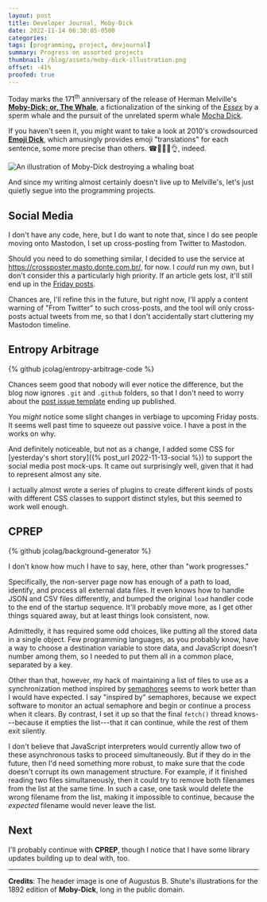 ```yaml
---
layout: post
title: Developer Journal, Moby-Dick
date: 2022-11-14 06:30:05-0500
categories:
tags: [programming, project, devjournal]
summary: Progress on assorted projects
thumbnail: /blog/assets/moby-dick-illustration.png
offset: -41%
proofed: true
---
```


Today marks the 171<sup>th</sup> anniversary of the release of Herman Melville's [**Moby-Dick; or, The Whale**](https://en.wikipedia.org/wiki/Moby-Dick), a fictionalization of the sinking of the [*Essex*](https://en.wikipedia.org/wiki/Essex_%28whaleship%29) by a sperm whale and the pursuit of the unrelated sperm whale [Mocha Dick](https://en.wikipedia.org/wiki/Mocha_Dick).

If you haven't seen it, you might want to take a look at 2010's crowdsourced [**Emoji Dick**](https://emojidick.com/), which amusingly provides emoji "translations" for each sentence, some more precise than others.  ☎👨⛵🐳👌, indeed.

![An illustration of Moby-Dick destroying a whaling boat](/blog/assets/moby-dick-illustration.png "Both jaws, like enormous shears, bit the craft completely in twain.")

And since my writing almost certainly doesn't live up to Melville's, let's just quietly segue into the programming projects.

## Social Media

I don't have any code, here, but I do want to note that, since I do see people moving onto Mastodon, I set up cross-posting from Twitter to Mastodon.

Should you need to do something similar, I decided to use the service at <https://crossposter.masto.donte.com.br/>, for now.  I *could* run my own, but I don't consider this a particularly high priority.  If an article gets lost, it'll still end up in the [Friday posts](/blog/tag/linkdump).

Chances are, I'll refine this in the future, but right now, I'll apply a content warning of "From Twitter" to such cross-posts, and the tool will only cross-posts actual tweets from me, so that I don't accidentally start cluttering my Mastodon timeline.

## Entropy Arbitrage

{% github jcolag/entropy-arbitrage-code %}

Chances seem good that nobody will ever notice the difference, but the blog now ignores `.git` and `.github` folders, so that I don't need to worry about the [post issue template](https://github.com/jcolag/entropy-arbitrage/blob/main/.github/issue_template.md) ending up published.

You *might* notice some slight changes in verbiage to upcoming Friday posts.  It seems well past time to squeeze out passive voice.  I have a post in the works on why.

And definitely noticeable, but not as a change, I added some CSS for [yesterday's short story]({% post_url 2022-11-13-social %}) to support the social media post mock-ups.  It came out surprisingly well, given that it had to represent almost any site.

I actually almost wrote a series of plugins to create different kinds of posts with different CSS classes to support distinct styles, but this seemed to work well enough.

## CPREP

{% github jcolag/background-generator %}

I don't know how much I have to say, here, other than "work progresses."

Specifically, the non-server page now has enough of a path to load, identify, and process all external data files.  It even knows how to handle JSON and CSV files differently, and bumped the original `load` handler code to the end of the startup sequence.  It'll probably move more, as I get other things squared away, but at least things look consistent, now.

Admittedly, it has required some odd choices, like putting all the stored data in a single object.  Few programming languages, as you probably know, have a way to choose a destination variable to store data, and JavaScript doesn't number among them, so I needed to put them all in a common place, separated by a key.

Other than that, however, my hack of maintaining a list of files to use as a synchronization method inspired by [semaphores](https://en.wikipedia.org/wiki/Semaphore_%28programming%29) seems to work better than I would have expected.  I say "inspired by" semaphores, because we expect software to monitor an actual semaphore and begin or continue a process when it clears.  By contrast, I set it up so that the final `fetch()` thread knows---because it empties the list---that it can continue, while the rest of them exit silently.

I don't believe that JavaScript interpreters would currently allow two of these asynchronous tasks to proceed simultaneously.  But if they do in the future, then I'd need something more robust, to make sure that the code doesn't corrupt its own management structure.  For example, if it finished reading two files simultaneously, then it could try to remove both filenames from the list at the same time.  In such a case, one task would delete the wrong filename from the list, making it impossible to continue, because the *expected* filename would never leave the list.

## Next

I'll probably continue with **CPREP**, though I notice that I have some library updates building up to deal with, too.

* * *

**Credits**:  The header image is one of Augustus B. Shute's illustrations for the 1892 edition of **Moby-Dick**, long in the public domain.
